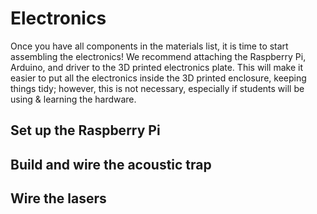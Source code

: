 # Electronics
Once you have all components in the materials list, it is time to start assembling the electronics!
We recommend attaching the Raspberry Pi, Arduino, and driver to the 3D printed electronics plate. 
This will make it easier to put all the electronics inside the 3D printed enclosure, keeping things
tidy; however, this is not necessary, especially if students will be using & learning the hardware.

## Set up the Raspberry Pi

## Build and wire the acoustic trap

## Wire the lasers

